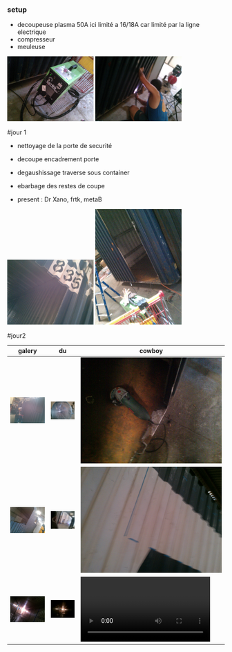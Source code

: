 ### setup

* decoupeuse plasma 50A 
ici limité a 16/18A car limité par la ligne electrique
* compresseur
* meuleuse 

<img src="./img/IMG_20150716_153541.jpg" width="200">
<img src="./img/IMG_20150716_160553.jpg" width="200">

#jour 1

* nettoyage de la porte de securité
* decoupe encadrement porte
* degaushissage traverse sous container
* ebarbage des restes de coupe

* present : Dr Xano, frtk, metaB

<img src="./img/IMG_20150720_115037.jpg" width="200">
<img src="./img/IMG_20150720_115014.jpg" width="200">


#jour2



| galery | du  | cowboy |
|---|---|---|
|![alt text](img/jour2/IMG_20150721_115533.jpg)|![alt text](img/jour2/IMG_20150721_115551.jpg)|![alt text](img/jour2/IMG_20150721_115556.jpg)
|![alt text](img/jour2/IMG_20150721_115610.jpg)|![alt text](img/jour2/IMG_20150721_115935.jpg)|![alt text](img/jour2/IMG_20150721_120010.jpg)
|![alt text](img/jour2/IMG_20150721_120024.jpg)|![alt text](img/jour2/IMG_20150721_120042.jpg)|![alt text](img/jour2/VID_20150721_120044.m4v)
